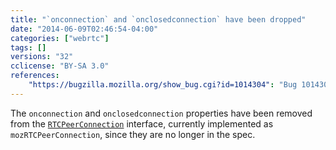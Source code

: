```yaml
---
title: "`onconnection` and `onclosedconnection` have been dropped"
date: "2014-06-09T02:46:54-04:00"
categories: ["webrtc"]
tags: []
versions: "32"
cclicense: "BY-SA 3.0"
references:
    "https://bugzilla.mozilla.org/show_bug.cgi?id=1014304": "Bug 1014304 – Remove onconnection and onclosedconnection from PC"
---
```

The `onconnection` and `onclosedconnection` properties have been removed from the [`RTCPeerConnection`](https://developer.mozilla.org/en-US/docs/Web/API/RTCPeerConnection) interface, currently implemented as `mozRTCPeerConnection`, since they are no longer in the spec.
